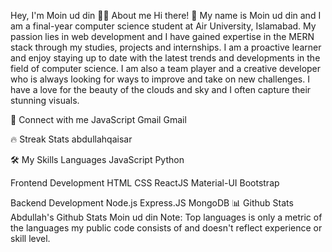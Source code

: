 Hey, I'm Moin ud din
💁‍♂️ About me
Hi there! 👋 My name is Moin ud din and I am a final-year computer science student at Air University, Islamabad. My passion lies in web development and I have gained expertise in the MERN stack through my studies, projects and internships. I am a proactive learner and enjoy staying up to date with the latest trends and developments in the field of computer science. I am also a team player and a creative developer who is always looking for ways to improve and take on new challenges. I have a love for the beauty of the clouds and sky and I often capture their stunning visuals.

👯 Connect with me
JavaScript Gmail Gmail

🔥 Streak Stats
abdullahqaisar

🛠️ My Skills
Languages
JavaScript Python

Frontend Development
HTML CSS ReactJS Material-UI Bootstrap

Backend Development
Node.js Express.JS MongoDB
📊 Github Stats
Abdullah's Github Stats Moin ud din
Note: Top languages is only a metric of the languages my public code consists of and doesn't reflect experience or skill level.
